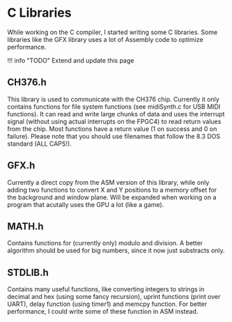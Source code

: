 # C Libraries
While working on the C compiler, I started writing some C libraries. Some libraries like the GFX library uses a lot of Assembly code to optimize performance.

!!! info "TODO"
	Extend and update this page

## CH376.h
This library is used to communicate with the CH376 chip. Currently it only contains functions for file system functions (see midiSynth.c for USB MIDI functions).
It can read and write large chunks of data and uses the interrupt signal (without using actual interrupts on the FPGC4) to read return values from the chip.
Most functions have a return value (1 on success and 0 on failure). Please note that you should use filenames that follow the 8.3 DOS standard (ALL CAPS!).

## GFX.h
Currently a direct copy from the ASM version of this library, while only adding two functions to convert X and Y positions to a memory offset for the background and window plane. Will be expanded when working on a program that acutally uses the GPU a lot (like a game).

## MATH.h
Contains functions for (currently only) modulo and division. A better algorithm should be used for big numbers, since it now just substracts only.

## STDLIB.h
Contains many useful functions, like converting integers to strings in decimal and hex (using some fancy recursion), uprint functions (print over UART), delay function (using timer1) and memcpy function. For better performance, I could write some of these function in ASM instead.